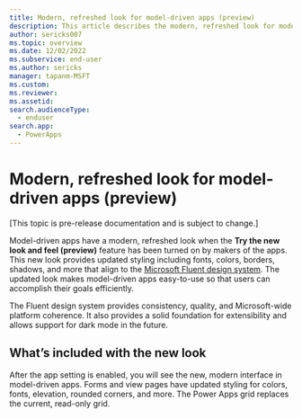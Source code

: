 ```yaml
---
title: Modern, refreshed look for model-driven apps (preview)
description: This article describes the modern, refreshed look for model-driven apps
author: sericks007
ms.topic: overview
ms.date: 12/02/2022
ms.subservice: end-user
ms.author: sericks
manager: tapanm-MSFT
ms.custom: 
ms.reviewer:
ms.assetid: 
search.audienceType: 
  - enduser
search.app: 
  - PowerApps
---
```


# Modern, refreshed look for model-driven apps (preview)

[This topic is pre-release documentation and is subject to change.]

Model-driven apps have a modern, refreshed look when the **Try the new look and feel (preview)** feature has been turned on by makers of the apps.  This new look provides updated styling including fonts, colors, borders, shadows, and more that align to the [Microsoft Fluent design system](https://www.microsoft.com/design/fluent/#/). The updated look makes model-driven apps easy-to-use so that users can accomplish their goals efficiently.

The Fluent design system provides consistency, quality, and Microsoft-wide platform coherence. It also provides a solid foundation for extensibility and allows support for dark mode in the future. 

## What’s included with the new look

After the app setting is enabled, you will see the new, modern interface in model-driven apps. Forms and view pages have updated styling for colors, fonts, elevation, rounded corners, and more. The Power Apps grid replaces the current, read-only grid.


